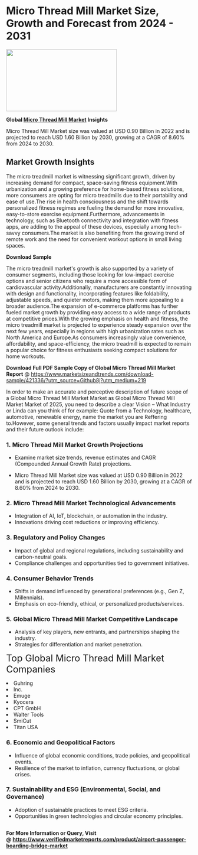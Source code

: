<H1>Micro Thread Mill Market Size, Growth and Forecast from 2024 - 2031</H1><img class="aligncenter size-medium wp-image-584254" src="https://thirdeyenews.in/wp-content/uploads/2024/09/Global-Market-Research-300x168.jpeg" alt="" width="300" height="168" /><p><strong>Global&nbsp;<a href="https://www.marketsizeandtrends.com/download-sample/421336/?utm_source=Github8j?utm_medium=219">Micro Thread Mill Market</a> Insights</strong></p><p>Micro Thread Mill Market size was valued at USD 0.90 Billion in 2022 and is projected to reach USD 1.60 Billion by 2030, growing at a CAGR of 8.60% from 2024 to 2030.</p><p><h2>Market Growth Insights</h2> <p>The micro treadmill market is witnessing significant growth, driven by increasing demand for compact, space-saving fitness equipment.With urbanization and a growing preference for home-based fitness solutions, more consumers are opting for micro treadmills due to their portability and ease of use.The rise in health consciousness and the shift towards personalized fitness regimes are fueling the demand for more innovative, easy-to-store exercise equipment.Furthermore, advancements in technology, such as Bluetooth connectivity and integration with fitness apps, are adding to the appeal of these devices, especially among tech-savvy consumers.The market is also benefiting from the growing trend of remote work and the need for convenient workout options in small living spaces.</p> <p><strong>Download Sample</strong></p> <p>The micro treadmill market's growth is also supported by a variety of consumer segments, including those looking for low-impact exercise options and senior citizens who require a more accessible form of cardiovascular activity.Additionally, manufacturers are constantly innovating with design and functionality, incorporating features like foldability, adjustable speeds, and quieter motors, making them more appealing to a broader audience.The expansion of e-commerce platforms has further fueled market growth by providing easy access to a wide range of products at competitive prices.With the growing emphasis on health and fitness, the micro treadmill market is projected to experience steady expansion over the next few years, especially in regions with high urbanization rates such as North America and Europe.As consumers increasingly value convenience, affordability, and space-efficiency, the micro treadmill is expected to remain a popular choice for fitness enthusiasts seeking compact solutions for home workouts.</p> <p><span class=""><strong>Download Full PDF Sample Copy of Global Micro Thread Mill Market Report</strong> @ <a href="https://www.marketsizeandtrends.com/download-sample/421336/?utm_source=Github8j?utm_medium=219" target="_blank">https://www.marketsizeandtrends.com/download-sample/421336/?utm_source=Github8j?utm_medium=219</a></span></p><p>In order to make an accurate and perceptive description of future scope of a Global&nbsp;Micro Thread Mill Market Market as Global&nbsp;Micro Thread Mill Market Market of 2025, you need to describe a clear Vision &ndash; What Industry or Linda can you think of for example: Quote from a Technology, healthcare, automotive, renewable energy, name the market you are Reffering to.However, some general trends and factors usually impact market reports and their future outlook include:</p><h3>1.&nbsp;<strong>Micro Thread Mill Market Growth Projections</strong></h3><ul><li>Examine market size trends, revenue estimates and CAGR (Compounded Annual Growth Rate) projections.</li><li><p>Micro Thread Mill Market size was valued at USD 0.90 Billion in 2022 and is projected to reach USD 1.60 Billion by 2030, growing at a CAGR of 8.60% from 2024 to 2030.</p></li></ul><h3>2.&nbsp;<strong>Micro Thread Mill Market Technological Advancements</strong></h3><ul><li>Integration of AI, IoT, blockchain, or automation in the industry.</li><li>Innovations driving cost reductions or improving efficiency.</li></ul><h3>3.&nbsp;<strong>Regulatory and Policy Changes</strong></h3><ul><li>Impact of global and regional regulations, including sustainability and carbon-neutral goals.</li><li>Compliance challenges and opportunities tied to government initiatives.</li></ul><h3>4.&nbsp;<strong>Consumer Behavior Trends</strong></h3><ul><li>Shifts in demand influenced by generational preferences (e.g., Gen Z, Millennials).</li><li>Emphasis on eco-friendly, ethical, or personalized products/services.</li></ul><h3>5.&nbsp;<strong>Global Micro Thread Mill Market Competitive Landscape</strong></h3><ul><li>Analysis of key players, new entrants, and partnerships shaping the industry.</li><li>Strategies for differentiation and market penetration.</li></ul><p data-pm-slice="1 1 []"><span style="color: inherit; font-family: inherit; font-size: 25px;">Top Global Micro Thread Mill Market Companies</span></p><div class="" data-test-id=""><p><li>Guhring</li><li> Inc.</li><li> Emuge</li><li> Kyocera</li><li> CPT GmbH</li><li> Walter Tools</li><li> SmiCut</li><li> Titan USA</li></p></div><h3>6.&nbsp;<strong>Economic and Geopolitical Factors</strong></h3><ul><li>Influence of global economic conditions, trade policies, and geopolitical events.</li><li>Resilience of the market to inflation, currency fluctuations, or global crises.</li></ul><h3>7.&nbsp;<strong>Sustainability and ESG (Environmental, Social, and Governance)</strong></h3><ul><li>Adoption of sustainable practices to meet ESG criteria.</li><li>Opportunities in green technologies and circular economy principles.</li></ul><h2><strong style="font-size: 14px;">For More Information or Query, Visit @&nbsp;</strong><a style="background-color: #ffffff; font-size: 14px;" href="https://www.marketsizeandtrends.com/report/micro-thread-mill-market/" target="_blank">https://www.verifiedmarketreports.com/product/airport-passenger-boarding-bridge-market</a></h2>
